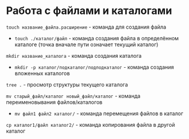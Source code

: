 # Работа с файлами и каталогами

`touch название_файла.расширение` - команда для создания файла

- `touch ./каталог/файл` - команда создания файла в определённом каталоге (точка вначале пути означает текущий каталог)

`mkdir название_каталога` - команда создания каталога

- `mkdir -p каталог/подкаталог/подподкаталог` - команда создания вложенных каталогов

`tree .` - просмотр структуры текущего каталога

`mv старый_файл/каталог новый_файл/каталог` - команда переименовывания файлов/каталогов

- `mv файл1 файл2 каталог/` - команда перемещения файлов в каталог

`cp каталог1/файл каталог2/` - команда копирования файла в другой каталог
